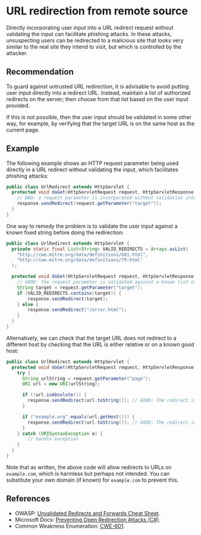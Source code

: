 # URL redirection from remote source
Directly incorporating user input into a URL redirect request without validating the input can facilitate phishing attacks. In these attacks, unsuspecting users can be redirected to a malicious site that looks very similar to the real site they intend to visit, but which is controlled by the attacker.


## Recommendation
To guard against untrusted URL redirection, it is advisable to avoid putting user input directly into a redirect URL. Instead, maintain a list of authorized redirects on the server; then choose from that list based on the user input provided.

If this is not possible, then the user input should be validated in some other way, for example, by verifying that the target URL is on the same host as the current page.


## Example
The following example shows an HTTP request parameter being used directly in a URL redirect without validating the input, which facilitates phishing attacks:


```java
public class UrlRedirect extends HttpServlet {
  protected void doGet(HttpServletRequest request, HttpServletResponse response) throws ServletException, IOException {
    // BAD: a request parameter is incorporated without validation into a URL redirect
    response.sendRedirect(request.getParameter("target"));
  }
}
```
One way to remedy the problem is to validate the user input against a known fixed string before doing the redirection:


```java
public class UrlRedirect extends HttpServlet {
  private static final List<String> VALID_REDIRECTS = Arrays.asList(
    "http://cwe.mitre.org/data/definitions/601.html",
    "http://cwe.mitre.org/data/definitions/79.html"
  );

  protected void doGet(HttpServletRequest request, HttpServletResponse response) throws ServletException, IOException {
    // GOOD: the request parameter is validated against a known list of strings
    String target = request.getParameter("target");
    if (VALID_REDIRECTS.contains(target)) {
        response.sendRedirect(target);
    } else {
        response.sendRedirect("/error.html");
    }
  }
}
```
Alternatively, we can check that the target URL does not redirect to a different host by checking that the URL is either relative or on a known good host:


```java
public class UrlRedirect extends HttpServlet {
  protected void doGet(HttpServletRequest request, HttpServletResponse response) throws ServletException, IOException {
    try {
      String urlString = request.getParameter("page");
      URI url = new URI(urlString);

      if (!url.isAbsolute()) {
        response.sendRedirect(url.toString()); // GOOD: The redirect is to a relative URL
      }

      if ("example.org".equals(url.getHost())) {
        response.sendRedirect(url.toString()); // GOOD: The redirect is to a known host
      }
    } catch (URISyntaxException e) {
        // handle exception
    }
  }
}
```
Note that as written, the above code will allow redirects to URLs on `example.com`, which is harmless but perhaps not intended. You can substitute your own domain (if known) for `example.com` to prevent this.


## References
* OWASP: [ Unvalidated Redirects and Forwards Cheat Sheet](https://cheatsheetseries.owasp.org/cheatsheets/Unvalidated_Redirects_and_Forwards_Cheat_Sheet.html).
* Microsoft Docs: [Preventing Open Redirection Attacks (C\#)](https://docs.microsoft.com/en-us/aspnet/mvc/overview/security/preventing-open-redirection-attacks).
* Common Weakness Enumeration: [CWE-601](https://cwe.mitre.org/data/definitions/601.html).
